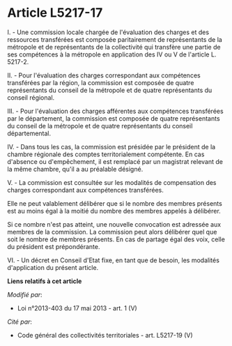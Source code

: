 # Article L5217-17

I. - Une commission locale chargée de l'évaluation des charges et des ressources transférées est composée paritairement de
représentants de la métropole et de représentants de la collectivité qui transfère une partie de ses compétences à la
métropole en application des IV ou V de l'article L. 5217-2.

II. - Pour l'évaluation des charges correspondant aux compétences transférées par la région, la commission est composée de
quatre représentants du conseil de la métropole et de quatre représentants du conseil régional.

III. - Pour l'évaluation des charges afférentes aux compétences transférées par le département, la commission est composée de
quatre représentants du conseil de la métropole et de quatre représentants du conseil départemental.

IV. - Dans tous les cas, la commission est présidée par le président de la chambre régionale des comptes territorialement
compétente. En cas d'absence ou d'empêchement, il est remplacé par un magistrat relevant de la même chambre, qu'il a au
préalable désigné.

V. - La commission est consultée sur les modalités de compensation des charges correspondant aux compétences transférées.

Elle ne peut valablement délibérer que si le nombre des membres présents est au moins égal à la moitié du nombre des membres
appelés à délibérer.

Si ce nombre n'est pas atteint, une nouvelle convocation est adressée aux membres de la commission. La commission peut alors
délibérer quel que soit le nombre de membres présents. En cas de partage égal des voix, celle du président est prépondérante.

VI. - Un décret en Conseil d'Etat fixe, en tant que de besoin, les modalités d'application du présent article.

**Liens relatifs à cet article**

_Modifié par_:

  - Loi n°2013-403 du 17 mai 2013 - art. 1 (V)

_Cité par_:

  - Code général des collectivités territoriales - art. L5217-19 (V)
